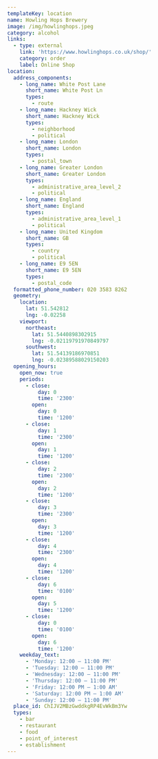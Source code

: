 ```yaml
---
templateKey: location
name: Howling Hops Brewery
image: /img/howlinghops.jpeg
category: alcohol
links:
  - type: external
    link: 'https://www.howlinghops.co.uk/shop/'
    category: order
    label: Online Shop
location:
  address_components:
    - long_name: White Post Lane
      short_name: White Post Ln
      types:
        - route
    - long_name: Hackney Wick
      short_name: Hackney Wick
      types:
        - neighborhood
        - political
    - long_name: London
      short_name: London
      types:
        - postal_town
    - long_name: Greater London
      short_name: Greater London
      types:
        - administrative_area_level_2
        - political
    - long_name: England
      short_name: England
      types:
        - administrative_area_level_1
        - political
    - long_name: United Kingdom
      short_name: GB
      types:
        - country
        - political
    - long_name: E9 5EN
      short_name: E9 5EN
      types:
        - postal_code
  formatted_phone_number: 020 3583 8262
  geometry:
    location:
      lat: 51.542812
      lng: -0.02258
    viewport:
      northeast:
        lat: 51.5440898302915
        lng: -0.02119791970849797
      southwest:
        lat: 51.54139186970851
        lng: -0.02389588029150203
  opening_hours:
    open_now: true
    periods:
      - close:
          day: 0
          time: '2300'
        open:
          day: 0
          time: '1200'
      - close:
          day: 1
          time: '2300'
        open:
          day: 1
          time: '1200'
      - close:
          day: 2
          time: '2300'
        open:
          day: 2
          time: '1200'
      - close:
          day: 3
          time: '2300'
        open:
          day: 3
          time: '1200'
      - close:
          day: 4
          time: '2300'
        open:
          day: 4
          time: '1200'
      - close:
          day: 6
          time: '0100'
        open:
          day: 5
          time: '1200'
      - close:
          day: 0
          time: '0100'
        open:
          day: 6
          time: '1200'
    weekday_text:
      - 'Monday: 12:00 – 11:00 PM'
      - 'Tuesday: 12:00 – 11:00 PM'
      - 'Wednesday: 12:00 – 11:00 PM'
      - 'Thursday: 12:00 – 11:00 PM'
      - 'Friday: 12:00 PM – 1:00 AM'
      - 'Saturday: 12:00 PM – 1:00 AM'
      - 'Sunday: 12:00 – 11:00 PM'
  place_id: ChIJV2MBzGwddkgRP4EvWkBm3Yw
  types:
    - bar
    - restaurant
    - food
    - point_of_interest
    - establishment
---
```

